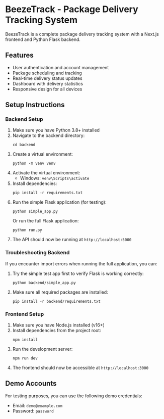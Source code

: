 # BeezeTrack - Package Delivery Tracking System

BeezeTrack is a complete package delivery tracking system with a Next.js frontend and Python Flask backend.

## Features

- User authentication and account management
- Package scheduling and tracking
- Real-time delivery status updates
- Dashboard with delivery statistics
- Responsive design for all devices

## Setup Instructions

### Backend Setup

1. Make sure you have Python 3.8+ installed
2. Navigate to the backend directory:
   ```
   cd backend
   ```
3. Create a virtual environment:
   ```
   python -m venv venv
   ```
4. Activate the virtual environment:
   - Windows: `venv\Scripts\activate`
5. Install dependencies:
   ```
   pip install -r requirements.txt
   ```
6. Run the simple Flask application (for testing):
   ```
   python simple_app.py
   ```
   Or run the full Flask application:
   ```
   python run.py
   ```
7. The API should now be running at `http://localhost:5000`

### Troubleshooting Backend

If you encounter import errors when running the full application, you can:

1. Try the simple test app first to verify Flask is working correctly:
   ```
   python backend/simple_app.py
   ```
2. Make sure all required packages are installed:
   ```
   pip install -r backend/requirements.txt
   ```

### Frontend Setup

1. Make sure you have Node.js installed (v16+)
2. Install dependencies from the project root:
   ```
   npm install
   ```
3. Run the development server:
   ```
   npm run dev
   ```
4. The frontend should now be accessible at `http://localhost:3000`

## Demo Accounts

For testing purposes, you can use the following demo credentials:

- Email: `demo@example.com`
- Password: `password`
